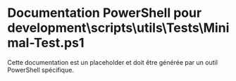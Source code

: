 # Documentation PowerShell pour development\scripts\utils\Tests\Minimal-Test.ps1

Cette documentation est un placeholder et doit être générée par un outil PowerShell spécifique.
